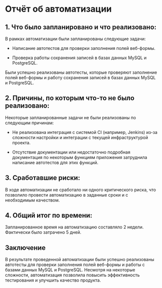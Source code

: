 # Отчёт об автоматизации

## 1. Что было запланировано и что реализовано:
В рамках автоматизации были запланированы следующие задачи:

* Написание автотестов для проверки заполнения полей веб-формы.

* Проверка работы сохранения записей в базах данных MySQL и PostgreSQL.

Были успешно реализованы автотесты, которые проверяют заполнение полей веб-формы и работу сохранения записей в базах данных MySQL и PostgreSQL.

## 2. Причины, по которым что-то не было реализовано:

Некоторые запланированные задачи не были реализованы по следующим причинам:

* Не реализована интеграция с системой CI (например, Jenkins) из-за сложности настройки и интеграции с текущей инфраструктурой проекта.

* Отсутствие документации или недостаточно подробная документация по некоторым функциям приложения затруднила написание автотестов для этих функций.

## 3. Сработавшие риски:

В ходе автоматизации не сработало ни одного критического риска, что позволило провести автоматизацию в заданные сроки и с необходимым качеством.

## 4. Общий итог по времени:
Запланированное время на автоматизацию составляло 2 недели. Фактически было затрачено 5 дней.

## Заключение

В результате проведенной автоматизации были успешно реализованы автотесты для проверки заполнения полей веб-формы и работы с базами данных MySQL и PostgreSQL. Несмотря на некоторые сложности, автоматизация позволила повысить эффективность тестирования и улучшить качество продукта.